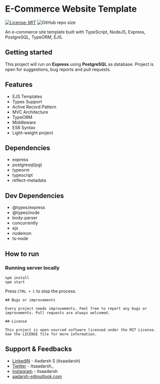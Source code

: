 # E-Commerce Website Template

[![License: MIT](https://img.shields.io/badge/License-MIT-yellow.svg)](https://github.com/Itsaadarsh/nodeJS-express-postgreSQL/blob/master/LICENSE)
![GitHub repo size](https://img.shields.io/github/repo-size/Itsaadarsh/nodeJS-express-postgreSQL)

An e-commerce site template built with TypeScript, NodeJS, Express, PostgreSQL, TypeORM, EJS.

## Getting started

This project will run on **Express** using **PostgreSQL** as database. Project is open for suggestions, bug reports and pull requests.

## Features

- EJS Templates
- Types Support
- Active Record Pattern
- MVC Architecture
- TypeORM
- Middleware
- ES6 Syntax
- Light-weight project

## Dependencies

- express
- postgresql(pg)
- typeorm
- typescript
- reflect-metadata

## Dev Dependencies

- @types/express
- @types/node
- body-parser
- concurrently
- ejs
- nodemon
- ts-node

## How to run

### Running server locally

```
npm install
npm start
```

Press `CTRL + C` to stop the process.

```
## Bugs or improvements

Every project needs improvements, Feel free to report any bugs or improvements. Pull requests are always welcomed.

## License

This project is open-sourced software licensed under the MIT License. See the LICENSE file for more information.
```

## Support & Feedbacks

- [LinkedIN](https://www.linkedin.com/in/itsaadarsh/ 'Linkedin') - Aadarsh S (itsaadarsh)
- [Twitter](https://www.twitter.com/itsaadarsh_ 'Twitter') - itsaadarsh\_
- [Instagram](https://www.instagram.com/itsaadarsh/ '@itsaadarsh') - itsaadarsh
- aadarsh-s@outlook.com
